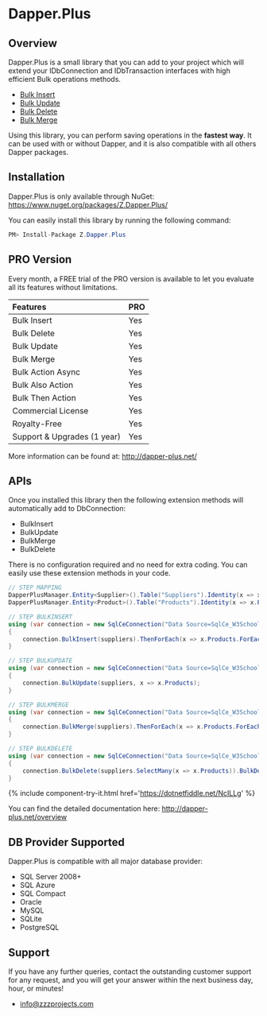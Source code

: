 # Dapper.Plus

## Overview
Dapper.Plus is a small library that you can add to your project which will extend your IDbConnection and IDbTransaction interfaces with high efficient Bulk operations methods.

- <a href="http://dapper-plus.net/bulk-insert" target="_blank">Bulk Insert</a>
- <a href="http://dapper-plus.net/bulk-update" target="_blank">Bulk Update</a>
- <a href="http://dapper-plus.net/bulk-delete" target="_blank">Bulk Delete</a>
- <a href="http://dapper-plus.net/bulk-merge" target="_blank">Bulk Merge</a>

Using this library, you can perform saving operations in the **fastest way**. It can be used with or without Dapper, and it is also compatible with all others Dapper packages.

## Installation
Dapper.Plus is only available through NuGet: <a href="https://www.nuget.org/packages/Z.Dapper.Plus/" target="_blank">https://www.nuget.org/packages/Z.Dapper.Plus/</a>

You can easily install this library by running the following command:
```csharp
PM> Install-Package Z.Dapper.Plus
```

## PRO Version
Every month, a FREE trial of the PRO version is available to let you evaluate all its features without limitations.

| Features | PRO |
| :---------- | :----- |
| Bulk Insert | Yes |
| Bulk Delete | Yes |
| Bulk Update | Yes |
| Bulk Merge | Yes |
| Bulk Action Async | Yes |
| Bulk Also Action | Yes |
| Bulk Then Action | Yes |
| Commercial License | Yes |
| Royalty-Free | Yes |
| Support & Upgrades (1 year) | Yes |

More information can be found at: <a href="http://dapper-plus.net/" target="_blank">http://dapper-plus.net/</a>

## APIs
Once you installed this library then the following extension methods will automatically add to DbConnection:

- BulkInsert
- BulkUpdate
- BulkMerge
- BulkDelete

There is no configuration required and no need for extra coding. You can easily use these extension methods in your code.

```csharp
// STEP MAPPING
DapperPlusManager.Entity<Supplier>().Table("Suppliers").Identity(x => x.SupplierID);
DapperPlusManager.Entity<Product>().Table("Products").Identity(x => x.ProductID);

// STEP BULKINSERT
using (var connection = new SqlCeConnection("Data Source=SqlCe_W3Schools.sdf"))
{
	connection.BulkInsert(suppliers).ThenForEach(x => x.Products.ForEach(y => y.SupplierID =  x.SupplierID)).ThenBulkInsert(x => x.Products);
}

// STEP BULKUPDATE
using (var connection = new SqlCeConnection("Data Source=SqlCe_W3Schools.sdf"))
{
	connection.BulkUpdate(suppliers, x => x.Products);
}

// STEP BULKMERGE
using (var connection = new SqlCeConnection("Data Source=SqlCe_W3Schools.sdf"))
{
	connection.BulkMerge(suppliers).ThenForEach(x => x.Products.ForEach(y => y.SupplierID =  x.SupplierID)).ThenBulkMerge(x => x.Products);
}

// STEP BULKDELETE
using (var connection = new SqlCeConnection("Data Source=SqlCe_W3Schools.sdf"))
{
	connection.BulkDelete(suppliers.SelectMany(x => x.Products)).BulkDelete(suppliers);
}
```
{% include component-try-it.html href='https://dotnetfiddle.net/NcILLg' %}

You can find the detailed documentation here: <a href="http://dapper-plus.net/overview" target="_blank">http://dapper-plus.net/overview</a>

## DB Provider Supported
Dapper.Plus is compatible with all major database provider:

- SQL Server 2008+
- SQL Azure
- SQL Compact
- Oracle
- MySQL
- SQLite
- PostgreSQL

## Support
If you have any further queries, contact the outstanding customer support for any request, and you will get your answer within the next business day, hour, or minutes!
- <a href="mailto:info@zzzprojects.com">info@zzzprojects.com</a>
